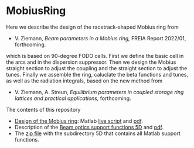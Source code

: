 # MobiusRing
Here we describe the design of the racetrack-shaped Mobius ring from 

- V. Ziemann, *Beam parameters in a Mobius ring,* FREIA Report 2022/01, forthcoming.
 
which is based on 90-degree FODO cells.  First we define the basic cell in the arcs and in the dispersion suppressor. Then we design the Mobius straight section to adjust the coupling and the straight section to adjust the tunes. Finally we assemble the ring, caluclate the beta functions and tunes, as well as the radiation integrals, based on the new method from 

- V. Ziemann, A. Streun, *Equilibrium parameters in coupled storage ring lattices and practical applications,* forthcoming.

The contents of this repository
  - [Design of the Mobius ring](MobiusRing.html): Matlab [live script](MobiusRing.mlx) and [pdf](MobiusRing.pdf).
  - Description of the [Beam optics support functions 5D](BeamOpticsSupportFunctions5D.html) and [pdf](BeamOpticsSupportFunctions5D.pdf).
  - The [zip file](BeamOpticsSupportFunctions5D.zip) with the subdirectory 5D that contains all Matlab support functions.

